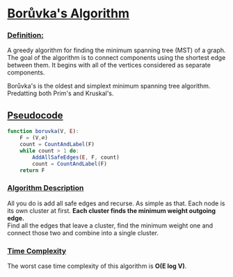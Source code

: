 # <u>Borůvka's Algorithm</u>
### <u>Definition:</u>
A greedy algorithm for finding the minimum spanning tree (MST) of a graph. The goal of the algorithm is to connect components using the shortest edge between them. It begins with all of the vertices considered as separate components.

Borůvka's is the oldest and simplext minimum spanning tree algorithm. Predatting both Prim's and Kruskal's.
	
## <u>Pseudocode</u>
```javascript
function boruvka(V, E):
	F = (V,∅)
	count = CountAndLabel(F)
	while count > 1 do:
		AddAllSafeEdges(E, F, count)
		count = CountAndLabel(F)
	return F
```
### <u>Algorithm Description</u>
All you do is add all safe edges and recurse. As simple as that.
	Each node is its own cluster at first. **Each cluster finds the minimum weight outgoing edge.** 	
	Find all the edges that leave a cluster, find the minimum weight one and connect those two and combine into a single cluster.

### <u>Time Complexity</u>
The worst case time complexity of this algorithm is **O(E log V)**.